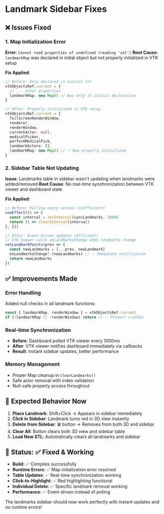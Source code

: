 # Landmark Sidebar Fixes

## ❌ Issues Fixed

### 1. **Map Initialization Error**
**Error**: `Cannot read properties of undefined (reading 'set')`
**Root Cause**: `landmarkMap` was declared in initial object but not properly initialized in VTK setup

**Fix Applied**:
```typescript
// Before: Only declared in initial ref
vtkObjectsRef.current = {
  // ... other properties
  landmarkMap: new Map() // Was only in initial declaration
}

// After: Properly initialized in VTK setup
vtkObjectsRef.current = {
  fullScreenRenderWindow,
  renderer,
  renderWindow,
  currentActor: null,
  medicalPicker,
  performMedicalPick,
  landmarkActors: [],
  landmarkMap: new Map() // ✅ Now properly initialized
}
```

### 2. **Sidebar Table Not Updating**
**Issue**: Landmarks table in sidebar wasn't updating when landmarks were added/removed
**Root Cause**: No real-time synchronization between VTK viewer and dashboard state

**Fix Applied**:
```typescript
// Before: Polling every second (inefficient)
useEffect(() => {
  const interval = setInterval(syncLandmarks, 1000)
  return () => clearInterval(interval)
}, [])

// After: Event-driven updates (efficient)
// VTK Viewer calls onLandmarksChange when landmarks change
setLandmarkPoints(prev => {
  const newLandmarks = [...prev, newLandmark]
  onLandmarksChange?.(newLandmarks) // ✅ Immediate notification
  return newLandmarks
})
```

## ✅ Improvements Made

### **Error Handling**
Added null checks in all landmark functions:
```typescript
const { landmarkMap, renderWindow } = vtkObjectsRef.current
if (!landmarkMap || !renderWindow) return // ✅ Prevent crashes
```

### **Real-time Synchronization**
- **Before**: Dashboard polled VTK viewer every 1000ms
- **After**: VTK viewer notifies dashboard immediately via callbacks
- **Result**: Instant sidebar updates, better performance

### **Memory Management**
- Proper Map cleanup in `clearLandmarks()`
- Safe actor removal with index validation
- Null-safe property access throughout

## 🎯 Expected Behavior Now

1. **Place Landmark**: Shift+Click → Appears in sidebar immediately
2. **Click in Sidebar**: Landmark turns red in 3D view instantly  
3. **Delete from Sidebar**: 🗑️ button → Removes from both 3D and sidebar
4. **Clear All**: Button clears both 3D view and sidebar table
5. **Load New STL**: Automatically clears all landmarks and sidebar

## 🚀 Status: ✅ Fixed & Working

- **Build**: ✅ Compiles successfully
- **Runtime Errors**: ✅ Map initialization error resolved
- **Table Updates**: ✅ Real-time synchronization working
- **Click-to-Highlight**: ✅ Red highlighting functional
- **Individual Delete**: ✅ Specific landmark removal working
- **Performance**: ✅ Event-driven instead of polling

The landmarks sidebar should now work perfectly with instant updates and no runtime errors!